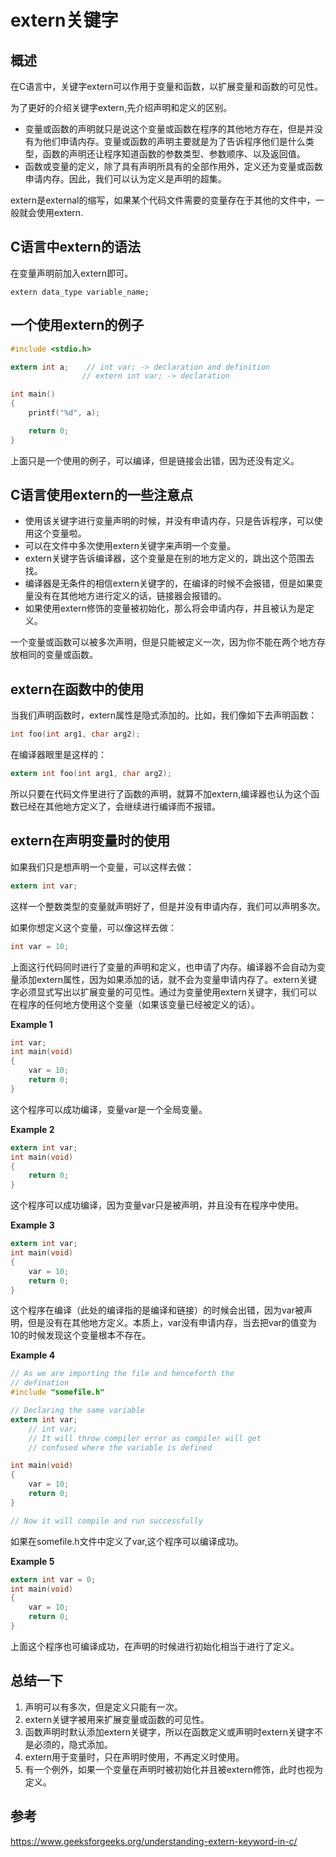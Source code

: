 # extern关键字

## 概述

在C语言中，关键字extern可以作用于变量和函数，以扩展变量和函数的可见性。

为了更好的介绍关键字extern,先介绍声明和定义的区别。
* 变量或函数的声明就只是说这个变量或函数在程序的其他地方存在，但是并没有为他们申请内存。变量或函数的声明主要就是为了告诉程序他们是什么类型，函数的声明还让程序知道函数的参数类型、参数顺序、以及返回值。
* 函数或变量的定义，除了具有声明所具有的全部作用外，定义还为变量或函数申请内存。因此，我们可以认为定义是声明的超集。

extern是external的缩写，如果某个代码文件需要的变量存在于其他的文件中，一般就会使用extern.

## C语言中extern的语法

在变量声明前加入extern即可。

```
extern data_type variable_name;
```

## 一个使用extern的例子

```C
#include <stdio.h> 

extern int a;	 // int var; -> declaration and definition 
				// extern int var; -> declaration 

int main() 
{ 
	printf("%d", a); 

	return 0; 
}

```

上面只是一个使用的例子，可以编译，但是链接会出错，因为还没有定义。

## C语言使用extern的一些注意点

* 使用该关键字进行变量声明的时候，并没有申请内存，只是告诉程序，可以使用这个变量啦。
* 可以在文件中多次使用extern关键字来声明一个变量。
* extern关键字告诉编译器，这个变量是在别的地方定义的，跳出这个范围去找。
* 编译器是无条件的相信extern关键字的，在编译的时候不会报错，但是如果变量没有在其他地方进行定义的话，链接器会报错的。
* 如果使用extern修饰的变量被初始化，那么将会申请内存，并且被认为是定义。

一个变量或函数可以被多次声明，但是只能被定义一次，因为你不能在两个地方存放相同的变量或函数。

## extern在函数中的使用

当我们声明函数时，extern属性是隐式添加的。比如，我们像如下去声明函数：

```C
int foo(int arg1, char arg2);
```

在编译器眼里是这样的：

```C
extern int foo(int arg1, char arg2);
```

所以只要在代码文件里进行了函数的声明，就算不加extern,编译器也认为这个函数已经在其他地方定义了，会继续进行编译而不报错。

## extern在声明变量时的使用

如果我们只是想声明一个变量，可以这样去做：

```C
extern int var;
```

这样一个整数类型的变量就声明好了，但是并没有申请内存，我们可以声明多次。

如果你想定义这个变量，可以像这样去做：

```C
int var = 10;
```

上面这行代码同时进行了变量的声明和定义，也申请了内存。编译器不会自动为变量添加extern属性，因为如果添加的话，就不会为变量申请内存了。extern关键字必须显式写出以扩展变量的可见性。通过为变量使用extern关键字，我们可以在程序的任何地方使用这个变量（如果该变量已经被定义的话）。

**Example 1**

```C
int var; 
int main(void) 
{ 
	var = 10; 
	return 0; 
} 
```

这个程序可以成功编译，变量var是一个全局变量。

**Example 2**

```C
extern int var; 
int main(void) 
{ 
	return 0; 
} 
```

这个程序可以成功编译，因为变量var只是被声明，并且没有在程序中使用。

**Example 3**

```C
extern int var; 
int main(void) 
{ 
	var = 10; 
	return 0; 
} 
```

这个程序在编译（此处的编译指的是编译和链接）的时候会出错，因为var被声明，但是没有在其他地方定义。本质上，var没有申请内存，当去把var的值变为10的时候发现这个变量根本不存在。

**Example 4**

```C
// As we are importing the file and henceforth the 
// defination 
#include "somefile.h" 

// Declaring the same variable 
extern int var; 
	// int var; 
	// It will throw compiler error as compiler will get 
	// confused where the variable is defined 

int main(void) 
{ 
	var = 10; 
	return 0; 
} 

// Now it will compile and run successfully
```

如果在somefile.h文件中定义了var,这个程序可以编译成功。

**Example 5**

```C
extern int var = 0; 
int main(void) 
{ 
	var = 10; 
	return 0; 
} 
```

上面这个程序也可编译成功，在声明的时候进行初始化相当于进行了定义。

## 总结一下

1. 声明可以有多次，但是定义只能有一次。
2. extern关键字被用来扩展变量或函数的可见性。
3. 函数声明时默认添加extern关键字，所以在函数定义或声明时extern关键字不是必须的，隐式添加。
4. extern用于变量时，只在声明时使用，不再定义时使用。
5. 有一个例外，如果一个变量在声明时被初始化并且被extern修饰，此时也视为定义。

## 参考

https://www.geeksforgeeks.org/understanding-extern-keyword-in-c/